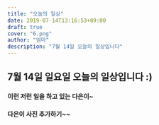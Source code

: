 ```yaml
---
title: "오늘의 일상"
date: 2019-07-14T13:16:53+09:00
draft: true
cover: "6.png"
author: "엄마"
description: "7월 14일 오늘의 일상입니다"
---
```


## 7월 14일 일요일 오늘의 일상입니다 :)

#### 이런 저런 일을 하고 있는 다은이~

#### 다은이 사진 추가하기~~
